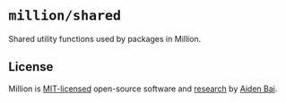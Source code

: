 # `million/shared`

Shared utility functions used by packages in Million.

## License

Million is [MIT-licensed](../../../LICENSE) open-source software and [research](https://github.com/aidenybai/million/blob/main/.github/RESEARCH.md) by [Aiden Bai](https://github.com/aidenybai).
